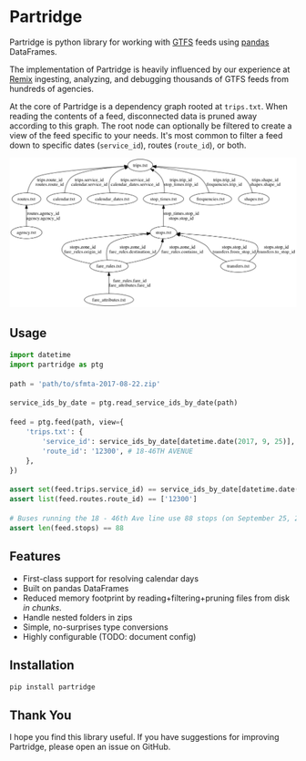 # Partridge

Partridge is python library for working with [GTFS](https://developers.google.com/transit/gtfs/) feeds using [pandas](https://pandas.pydata.org/) DataFrames.

The implementation of Partridge is heavily influenced by our experience at [Remix](https://www.remix.com/) ingesting, analyzing, and debugging thousands of GTFS feeds from hundreds of agencies.

At the core of Partridge is a dependency graph rooted at `trips.txt`. When reading the contents of a feed, disconnected data is pruned away according to this graph. The root node can optionally be filtered to create a view of the feed specific to your needs. It's most common to filter a feed down to specific dates (`service_id`), routes (`route_id`), or both.

![dependency graph](dependency-graph.png)

## Usage

```python
import datetime
import partridge as ptg

path = 'path/to/sfmta-2017-08-22.zip'

service_ids_by_date = ptg.read_service_ids_by_date(path)

feed = ptg.feed(path, view={
    'trips.txt': {
        'service_id': service_ids_by_date[datetime.date(2017, 9, 25)],
        'route_id': '12300', # 18-46TH AVENUE
    },
})

assert set(feed.trips.service_id) == service_ids_by_date[datetime.date(2017, 9, 25)]
assert list(feed.routes.route_id) == ['12300']

# Buses running the 18 - 46th Ave line use 88 stops (on September 25, 2017, at least).
assert len(feed.stops) == 88
```

## Features

- First-class support for resolving calendar days
- Built on pandas DataFrames
- Reduced memory footprint by reading+filtering+pruning files from disk *in chunks*.
- Handle nested folders in zips
- Simple, no-surprises type conversions
- Highly configurable (TODO: document config)

## Installation

```console
pip install partridge
```

## Thank You

I hope you find this library useful. If you have suggestions for improving Partridge, please open an issue on GitHub.
